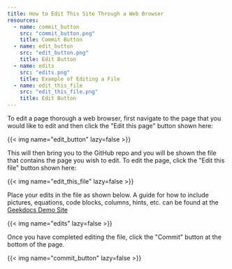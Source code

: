 ```yaml
---
title: How to Edit This Site Through a Web Browser
resources:
  - name: commit_button
    src: "commit_button.png"
    title: Commit Button
  - name: edit_button
    src: "edit_button.png"
    title: Edit Button
  - name: edits
    src: "edits.png"
    title: Example of Editing a File
  - name: edit_this_file
    src: "edit_this_file.png"
    title: Edit Button
---
```


To edit a page thorough a web browser, first navigate to the page that you would like to edit and
then click the "Edit this page" button shown here:

{{< img name="edit_button" lazy=false >}}

This will then bring you to the GitHub repo and you will be shown the file that contains the page you wish to edit.
To edit the page, click the "Edit this file" button shown here:

{{< img name="edit_this_file" lazy=false >}}

Place your edits in the file as shown below. A guide for how to include pictures, equations, code blocks,
columns, hints, etc. can be found at the [Geekdocs Demo Site](https://geekdocs.de/usage/getting-started/)

{{< img name="edits" lazy=false >}}

Once you have completed editing the file, click the "Commit" button at the bottom of the page. 

{{< img name="commit_button" lazy=false >}} 



